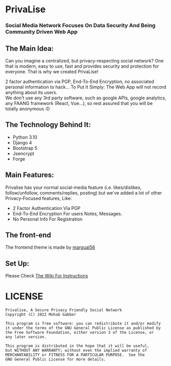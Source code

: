 # PrivaLise 
### Social Media Network Focuses On Data Security And Being Community Driven Web App

## The Main Idea:
Can you imagine a centralized, but privacy-respecting social network? One that is modern, easy to use, fast and provides security and protection for everyone. That is why we created PrivaLise!

2 factor authentication via PGP, End-To-End Encryption, no associated personal information to hack... To Put It Simply: The Web App will not record anything about its users. <br/>
We don't use any 3rd party software, such as google APIs, google analytics, any FAANG framework (React, Vue...), so rest assured that you will be totally anonymous :D
## The Technology Behind It:
   * Python 3.10
   * Django 4
   * Bootstrap 5
   * Jsencrypt
   * Forge

## Main Features:
   Privalise has your normal social-media feature (i.e. likes/dislikes, follow/unfollow, comments/replies, posting) but we've added a lot of other Privacy-Focused features, Like:
   * 2 Factor Authentication Via PGP
   * End-To-End Encryption For users Notes, Messages.
   * No Personal Info For Registration
## The front-end
The frontend theme is made by [margual56](https://github.com/margual56)

## Set Up: 
  Please Check [The Wiki For Instructions](https://github.com/mohabgabber/privalise-network/wiki/Setup)
# LICENSE
	Privalise, A Secure Privacy Friendly Social Network
	Copyright (C) 2022 Mohab Gabber
	
	This program is free software: you can redistribute it and/or modify
	it under the terms of the GNU General Public License as published by
	the Free Software Foundation, either version 3 of the License, or
	any later version.
	
	This program is distributed in the hope that it will be useful,
	but WITHOUT ANY WARRANTY; without even the implied warranty of
	MERCHANTABILITY or FITNESS FOR A PARTICULAR PURPOSE.  See the
	GNU General Public License for more details.
